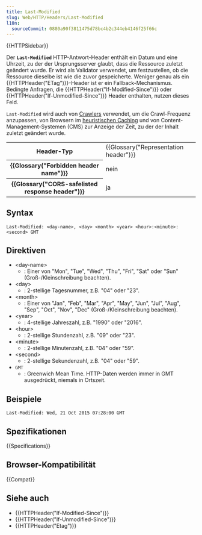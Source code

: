 ```yaml
---
title: Last-Modified
slug: Web/HTTP/Headers/Last-Modified
l10n:
  sourceCommit: 0880a90f3811475d78bc4b2c344eb4146f25f66c
---
```


{{HTTPSidebar}}

Der **`Last-Modified`** HTTP-Antwort-Header enthält ein Datum und eine Uhrzeit, zu der der Ursprungsserver glaubt, dass die Ressource zuletzt geändert wurde. Er wird als Validator verwendet, um festzustellen, ob die Ressource dieselbe ist wie die zuvor gespeicherte. Weniger genau als ein {{HTTPHeader("ETag")}}-Header ist er ein Fallback-Mechanismus. Bedingte Anfragen, die {{HTTPHeader("If-Modified-Since")}} oder {{HTTPHeader("If-Unmodified-Since")}} Header enthalten, nutzen dieses Feld.

`Last-Modified` wird auch von [Crawlers](/de/docs/Glossary/Crawler) verwendet, um die Crawl-Frequenz anzupassen, von Browsern im [heuristischen Caching](/de/docs/Web/HTTP/Caching#heuristic_caching) und von Content-Management-Systemen (CMS) zur Anzeige der Zeit, zu der der Inhalt zuletzt geändert wurde.

<table class="properties">
  <tbody>
    <tr>
      <th scope="row">Header-Typ</th>
      <td>{{Glossary("Representation header")}}</td>
    </tr>
    <tr>
      <th scope="row">{{Glossary("Forbidden header name")}}</th>
      <td>nein</td>
    </tr>
    <tr>
      <th scope="row">
        {{Glossary("CORS-safelisted response header")}}
      </th>
      <td>ja</td>
    </tr>
  </tbody>
</table>

## Syntax

```http
Last-Modified: <day-name>, <day> <month> <year> <hour>:<minute>:<second> GMT
```

## Direktiven

- \<day-name>
  - : Einer von "Mon", "Tue", "Wed", "Thu", "Fri", "Sat" oder "Sun" (Groß-/Kleinschreibung beachten).
- \<day>
  - : 2-stellige Tagesnummer, z.B. "04" oder "23".
- \<month>
  - : Einer von "Jan", "Feb", "Mar", "Apr", "May", "Jun", "Jul", "Aug", "Sep", "Oct", "Nov",
    "Dec" (Groß-/Kleinschreibung beachten).
- \<year>
  - : 4-stellige Jahreszahl, z.B. "1990" oder "2016".
- \<hour>
  - : 2-stellige Stundenzahl, z.B. "09" oder "23".
- \<minute>
  - : 2-stellige Minutenzahl, z.B. "04" oder "59".
- \<second>
  - : 2-stellige Sekundenzahl, z.B. "04" oder "59".
- `GMT`
  - : Greenwich Mean Time. HTTP-Daten werden immer in GMT ausgedrückt, niemals in Ortszeit.

## Beispiele

```http
Last-Modified: Wed, 21 Oct 2015 07:28:00 GMT
```

## Spezifikationen

{{Specifications}}

## Browser-Kompatibilität

{{Compat}}

## Siehe auch

- {{HTTPHeader("If-Modified-Since")}}
- {{HTTPHeader("If-Unmodified-Since")}}
- {{HTTPHeader("Etag")}}
